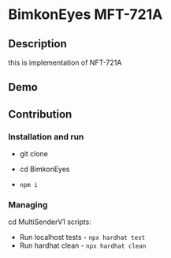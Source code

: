 # BimkonEyes MFT-721A

## Description

this is implementation of NFT-721A

## Demo 


## Contribution

### Installation and run

- git clone 

- cd BimkonEyes
- ```npm i```


### Managing

cd MultiSenderV1 scripts:

* Run localhost tests  - ```npx hardhat test```
* Run hardhat clean  - ```npx hardhat clean```
